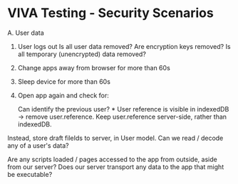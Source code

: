 # VIVA Testing - Security Scenarios

A. User data

1. User logs out
	Is all user data removed?
	Are encryption keys removed?
	Is all temporary (unencrypted) data removed?

2. Change apps away from browser for more than 60s
2. Sleep device for more than 60s

3. Open app again and check for:

	Can identify the previous user?
		* User reference is visible in indexedDB
		-> remove user.reference. Keep user.reference server-side, rather than indexedDB.

Instead, store draft fileIds to server, in User model.
	Can we read / decode any of a user's data?

Are any scripts loaded / pages accessed to the app from outside, aside from our server?
Does our server transport any data to the app that might be executable?
